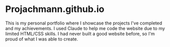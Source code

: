 # Projachmann.github.io

This is my personal portfolio where I showcase the projects I've completed and my achievements. I used Claude to help me code the website due to my limited HTML/CSS skills. I had never built a good website before, so I'm proud of what I was able to create.
